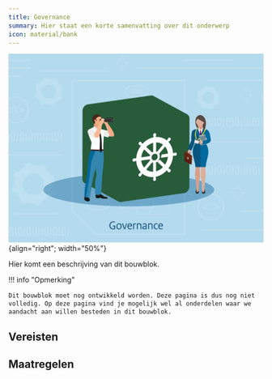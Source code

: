 ```yaml
---
title: Governance
summary: Hier staat een korte samenvatting over dit onderwerp
icon: material/bank
---
```


![governance](../../afbeeldingen/bouwblokken/governance.jpg "visuele weergave governance"){align="right"; width="50%"}

Hier komt een beschrijving van dit bouwblok.

!!! info "Opmerking"

    Dit bouwblok moet nog ontwikkeld worden. Deze pagina is dus nog niet volledig. Op deze pagina vind je mogelijk wel al onderdelen waar we aandacht aan willen besteden in dit bouwblok. 


## Vereisten

<!-- list_vereisten bouwblok/governance -->

## Maatregelen

<!-- list_maatregelen bouwblok/governance-->